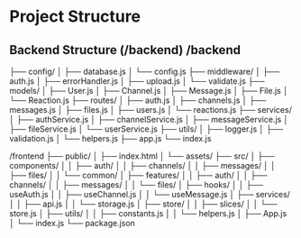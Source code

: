 # Project Structure

## Backend Structure (/backend) /backend
├── config/
│ ├── database.js
│ └── config.js
├── middleware/
│ ├── auth.js
│ ├── errorHandler.js
│ ├── upload.js
│ └── validate.js
├── models/
│ ├── User.js
│ ├── Channel.js
│ ├── Message.js
│ ├── File.js
│ └── Reaction.js
├── routes/
│ ├── auth.js
│ ├── channels.js
│ ├── messages.js
│ ├── files.js
│ ├── users.js
│ └── reactions.js
├── services/
│ ├── authService.js
│ ├── channelService.js
│ ├── messageService.js
│ ├── fileService.js
│ └── userService.js
├── utils/
│ ├── logger.js
│ ├── validation.js
│ └── helpers.js
├── app.js
└── index.js

/frontend
├── public/
│ ├── index.html
│ └── assets/
├── src/
│ ├── components/
│ │ ├── auth/
│ │ ├── channels/
│ │ ├── messages/
│ │ ├── files/
│ │ └── common/
│ ├── features/
│ │ ├── auth/
│ │ ├── channels/
│ │ ├── messages/
│ │ └── files/
│ ├── hooks/
│ │ ├── useAuth.js
│ │ ├── useChannel.js
│ │ └── useMessage.js
│ ├── services/
│ │ ├── api.js
│ │ └── storage.js
│ ├── store/
│ │ ├── slices/
│ │ └── store.js
│ ├── utils/
│ │ ├── constants.js
│ │ └── helpers.js
│ ├── App.js
│ └── index.js
└── package.json